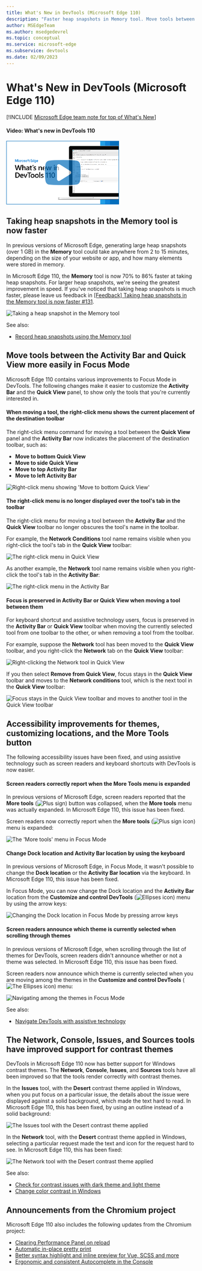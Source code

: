 ```yaml
---
title: What's New in DevTools (Microsoft Edge 110)
description: "Faster heap snapshots in Memory tool. Move tools between Activity Bar and Quick View in Focus Mode. Screen readers report when More Tools is expanded. Change Dock and Activity Bar location via keyboard. Screen readers announce which theme is selected. Improved support for contrast themes. And more."
author: MSEdgeTeam
ms.author: msedgedevrel
ms.topic: conceptual
ms.service: microsoft-edge
ms.subservice: devtools
ms.date: 02/09/2023
---
```

# What's New in DevTools (Microsoft Edge 110)

[!INCLUDE [Microsoft Edge team note for top of What's New](../../includes/edge-whats-new-note.md)]


<!-- ------------------------------ -->
#### Video: What's new in DevTools 110

[![Thumbnail image for video "What's new in DevTools 110"](./devtools-110-images/devtools-whatsnew-110.png)](https://www.youtube.com/watch?v=qrzq3bN_1BY)


<!-- ====================================================================== -->
## Taking heap snapshots in the Memory tool is now faster

<!-- Subtitle: When taking a heap snapshot greater than 1 GB in size, the time spent generating the snapshot in the Memory tool is at least 70% faster. -->

In previous versions of Microsoft Edge, generating large heap snapshots (over 1 GB) in the **Memory** tool could take anywhere from 2 to 15 minutes, depending on the size of your website or app, and how many elements were stored in memory.

In Microsoft Edge 110, the **Memory** tool is now 70% to 86% faster at taking heap snapshots.  For larger heap snapshots, we're seeing the greatest improvement in speed.  If you've noticed that taking heap snapshots is much faster, please leave us feedback in [[Feedback] Taking heap snapshots in the Memory tool is now faster #131](https://github.com/MicrosoftEdge/DevTools/issues/131).

![Taking a heap snapshot in the Memory tool](./devtools-110-images/faster-heap-snapshot.png)

See also:
* [Record heap snapshots using the Memory tool](../../../memory-problems/heap-snapshots.md#take-a-snapshot)


<!-- ====================================================================== -->
## Move tools between the Activity Bar and Quick View more easily in Focus Mode

<!-- Subtitle: Customize both the Activity Bar and Quick View in Focus Mode to see only the tools you care about. -->

Microsoft Edge 110 contains various improvements to Focus Mode in DevTools.  The following changes make it easier to customize the **Activity Bar** and the **Quick View** panel, to show only the tools that you're currently interested in.


<!-- ------------------------------ -->
#### When moving a tool, the right-click menu shows the current placement of the destination toolbar

The right-click menu command for moving a tool between the **Quick View** panel and the **Activity Bar** now indicates the placement of the destination toolbar, such as:
* **Move to bottom Quick View**
* **Move to side Quick View**
* **Move to top Activity Bar**
* **Move to left Activity Bar**

![Right-click menu showing 'Move to bottom Quick View'](./devtools-110-images/move-to-bottom-quick-view.png)


<!-- ------------------------------ -->
#### The right-click menu is no longer displayed over the tool's tab in the toolbar

The right-click menu for moving a tool between the **Activity Bar** and the **Quick View** toolbar no longer obscures the tool's name in the toolbar.

For example, the **Network Conditions** tool name remains visible when you right-click the tool's tab in the **Quick View** toolbar:

![The right-click menu in Quick View](./devtools-110-images/focus-mode-moving-tools-context-menu.png)

As another example, the **Network** tool name remains visible when you right-click the tool's tab in the **Activity Bar**:

![The right-click menu in the Activity Bar](./devtools-110-images/tool-name-remains-visible.png)


<!-- ------------------------------ -->
#### Focus is preserved in Activity Bar or Quick View when moving a tool between them

For keyboard shortcut and assistive technology users, focus is preserved in the **Activity Bar** or **Quick View** toolbar when moving the currently selected tool from one toolbar to the other, or when removing a tool from the toolbar.

For example, suppose the **Network** tool has been moved to the **Quick View** toolbar, and you right-click the **Network** tab on the **Quick View** toolbar:

![Right-clicking the Network tool in Quick View](./devtools-110-images/right-click-network-tool-to-move.png)

If you then select **Remove from Quick View**, focus stays in the **Quick View** toolbar and moves to the **Network conditions** tool, which is the next tool in the **Quick View** toolbar:

![Focus stays in the Quick View toolbar and moves to another tool in the Quick View toolbar](./devtools-110-images/focus-moves-to-other-tool-same-toolbar.png)


<!-- ====================================================================== -->
## Accessibility improvements for themes, customizing locations, and the More Tools button

<!-- Subtitle: Using assistive technology such as screen readers and keyboard shortcuts with DevTools is now easier. -->

The following accessibility issues have been fixed, and using assistive technology such as screen readers and keyboard shortcuts with DevTools is now easier.


<!-- ------------------------------ -->
#### Screen readers correctly report when the More Tools menu is expanded

In previous versions of Microsoft Edge, screen readers reported that the **More tools** (![Plus sign](./devtools-110-images/more-tools-focus-mode-icon.png)) button was collapsed, when the **More tools** menu was actually expanded.  In Microsoft Edge 110, this issue has been fixed.

Screen readers now correctly report when the **More tools** (![Plus sign icon](./devtools-110-images/more-tools-focus-mode-icon.png)) menu is expanded:

![The 'More tools' menu in Focus Mode](./devtools-110-images/a11y-focus-mode-more-tools.png)


<!-- ------------------------------ -->
#### Change Dock location and Activity Bar location by using the keyboard

In previous versions of Microsoft Edge, in Focus Mode, it wasn't possible to change the **Dock location** or the **Activity Bar location** via the keyboard.  In Microsoft Edge 110, this issue has been fixed.

In Focus Mode, you can now change the Dock location and the **Activity Bar** location from the **Customize and control DevTools** (![Ellipses icon](./devtools-110-images/customize-devtools-focus-mode-icon.png)) menu by using the arrow keys:

![Changing the Dock location in Focus Mode by pressing arrow keys](./devtools-110-images/a11y-focus-mode-dock-location.png)


<!-- ------------------------------ -->
#### Screen readers announce which theme is currently selected when scrolling through themes

In previous versions of Microsoft Edge, when scrolling through the list of themes for DevTools, screen readers didn't announce whether or not a theme was selected.  In Microsoft Edge 110, this issue has been fixed.

Screen readers now announce which theme is currently selected when you are moving among the themes in the **Customize and control DevTools** (![The Ellipses icon](./devtools-110-images/customize-devtools-focus-mode-icon.png)) menu:

![Navigating among the themes in Focus Mode](./devtools-110-images/a11y-focus-mode-themes-menu.png)


See also:
* [Navigate DevTools with assistive technology](../../../accessibility/navigation.md)


<!-- ====================================================================== -->
## The Network, Console, Issues, and Sources tools have improved support for contrast themes

<!-- Subtitle: When a Windows contrast theme is applied, using DevTools is now easier. -->

DevTools in Microsoft Edge 110 now has better support for Windows contrast themes.  The **Network**, **Console**, **Issues**, and **Sources** tools have all been improved so that the tools render correctly with contrast themes.

In the **Issues** tool, with the **Desert** contrast theme applied in Windows, when you put focus on a particular issue, the details about the issue were displayed against a solid background, which made the text hard to read.  In Microsoft Edge 110, this has been fixed, by using an outline instead of a solid background:

![The Issues tool with the Desert contrast theme applied](./devtools-110-images/hc-mode-issues-tool.png)

In the **Network** tool, with the **Desert** contrast theme applied in Windows, selecting a particular request made the text and icon for the request hard to see.  In Microsoft Edge 110, this has been fixed:

![The Network tool with the Desert contrast theme applied](./devtools-110-images/hc-mode-network-tool.png)

See also:
* [Check for contrast issues with dark theme and light theme](../../../accessibility/test-dark-mode.md)
* [Change color contrast in Windows](https://support.microsoft.com/windows/change-color-contrast-in-windows-fedc744c-90ac-69df-aed5-c8a90125e696)


<!-- ====================================================================== -->
## Announcements from the Chromium project

Microsoft Edge 110 also includes the following updates from the Chromium project:

* [Clearing Performance Panel on reload](https://developer.chrome.com/blog/new-in-devtools-110/#perf)
* [Automatic in-place pretty print](https://developer.chrome.com/blog/new-in-devtools-110/#pretty-print)
* [Better syntax highlight and inline preview for Vue, SCSS and more](https://developer.chrome.com/blog/new-in-devtools-110/#syntax)
* [Ergonomic and consistent Autocomplete in the Console](https://developer.chrome.com/blog/new-in-devtools-110/#console)


<!-- ====================================================================== -->
<!-- uncomment if content is copied from developer.chrome.com to this page -->

<!-- > [!NOTE]
> Portions of this page are modifications based on work created and [shared by Google](https://developers.google.com/terms/site-policies) and used according to terms described in the [Creative Commons Attribution 4.0 International License](https://creativecommons.org/licenses/by/4.0).
> The original page for announcements from the Chromium project is [What's New in DevTools (Chrome 110)](https://developer.chrome.com/blog/new-in-devtools-110) and is authored by [Jecelyn Yeen](https://developers.google.com/web/resources/contributors#jecelynyeen) (Developer advocate working on Chrome DevTools at Google). -->


<!-- ====================================================================== -->
<!-- uncomment if content is copied from developer.chrome.com to this page -->

<!-- [![Creative Commons License](../../../../media/cc-logo/88x31.png)](https://creativecommons.org/licenses/by/4.0)
This work is licensed under a [Creative Commons Attribution 4.0 International License](https://creativecommons.org/licenses/by/4.0). -->

